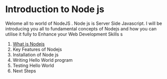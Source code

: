 # Introduction to Node js 

Welome all to world of NodeJS . Node js is Server Side Javascript.
I will be introducing you all to fundamental concepts of Nodejs and how you can utilise it fully to Enhance your Web Development Skills s
1. [What is Nodejs](./what-is-nodejs.md "Basic About Node JS")
2. Key Features of Nodejs
3. Installation of Node js
4. Writing Hello World program
5. Testing Hello World 
6. Next Steps 
 